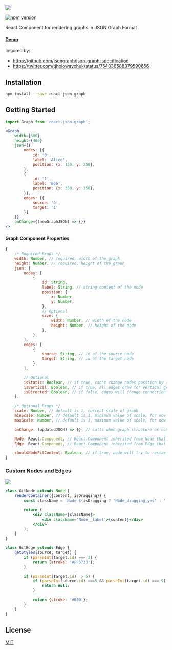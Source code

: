 ![](https://raw.githubusercontent.com/antonKalinin/react-json-graph/master/static/usage_demo.gif)

[![npm version](https://badge.fury.io/js/react-json-graph.svg)](https://badge.fury.io/js/react-json-graph)

React Component for rendering graphs in JSON Graph Format

#### [Demo](http://antonkalinin.github.io/react-json-graph/)

Inspired by:
- https://github.com/jsongraph/json-graph-specification
- https://twitter.com/tjholowaychuk/status/754836588379590656

## Installation

```bash
npm install --save react-json-graph
```

## Getting Started
```jsx
import Graph from 'react-json-graph';

<Graph
    width={600}
    height={400}
    json={{
        nodes: [{
            id: '0',
            label: 'Alice',
            position: {x: 150, y: 250},
        },
        {
            id: '1',
            label: 'Bob',
            position: {x: 350, y: 350},
        }],
        edges: [{
            source: '0',
            target: '1'
        }]
    }}
    onChange={(newGraphJSON) => {}}
/>
```

#### Graph Component Properties

```js
{
    /* Required Props */
    width: Number, // required, width of the graph
    height: Number, // required, height of the graph
    json: {
        nodes: [
            {
                id: String,
                label: String, // string content of the node
                position: {
                    x: Number,
                    y: Number,
                },
                // Optional
                size: {
                    width: Number, // width of the node
                    height: Number, // height of the node
                },
            },
        ],
        edges: [
            {
                source: String, // id of the source node
                target: String, // id of the target node
            },
        ],

        // Optional
        isStatic: Boolean, // if true, can't change nodes position by dragging
        isVertical: Boolean, // if true, all edges draw for vertical graph
        isDirected: Boolean, // if false, edges will change connection position depending on source and target nodes position relative to each other
    },

    /* Optional Props */
    scale: Number, // default is 1, current scale of graph
    minScale: Number, // default is 1, minimum value of scale, for now can not be less then 0.3
    maxScale: Number, // default is 1, maximum value of scale, for now can not be greater then 1

    onChange: (updatedJSON) => {}, // calls when graph structure or node position has been changed, accepts new graph JSON as only parameter

    Node: React.Component, // React.Component inherited from Node that customize node appearence
    Edge: React.Component, // React.Component inherited from Edge that customize edge appearence

    shouldNodeFitContent: Boolean, // if true, node will try to resize to fit content
}
```

### Custom Nodes and Edges

![](https://raw.githubusercontent.com/antonKalinin/react-json-graph/master/static/git_demo.gif)


```jsx
class GitNode extends Node {
    renderContainer({content, isDragging}) {
        const className = `Node ${isDragging ? 'Node_dragging_yes' : ''}`;

        return (
            <div className={className}>
                <div className='Node__label'>{content}</div>
            </div>
        );
    }
}

class GitEdge extends Edge {
    getStyles(source, target) {
        if (parseInt(target.id) === 3) {
            return {stroke: '#FF5733'};
        }

        if (parseInt(target.id)  > 5) {
            if (parseInt(source.id) ===5 && parseInt(target.id) === 9) {
                return null;
            }

            return {stroke: '#000'};
        }
    }
}
```

## License

  [MIT](LICENSE)

